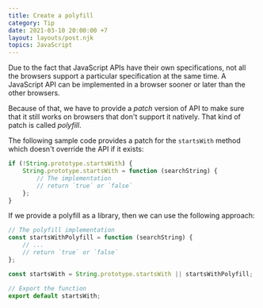 ```yaml
---
title: Create a polyfill
category: Tip
date: 2021-03-10 20:00:00 +7
layout: layouts/post.njk
topics: JavaScript
---
```


Due to the fact that JavaScript APIs have their own specifications, not all the browsers support a particular specification at the same time.
A JavaScript API can be implemented in a browser sooner or later than the other browsers.

Because of that, we have to provide a _patch_ version of API to make sure that it still works on browsers that don't support it natively. That kind of patch is called _polyfill_.

The following sample code provides a patch for the `startsWith` method which doesn't override the API if it exists:

```js
if (!String.prototype.startsWith) {
    String.prototype.startsWith = function (searchString) {
        // The implementation
        // return `true` or `false`
    };
}
```

If we provide a polyfill as a library, then we can use the following approach:

```js
// The polyfill implementation
const startsWithPolyfill = function (searchString) {
    // ...
    // return `true` or `false`
};

const startsWith = String.prototype.startsWith || startsWithPolyfill;

// Export the function
export default startsWith;
```

